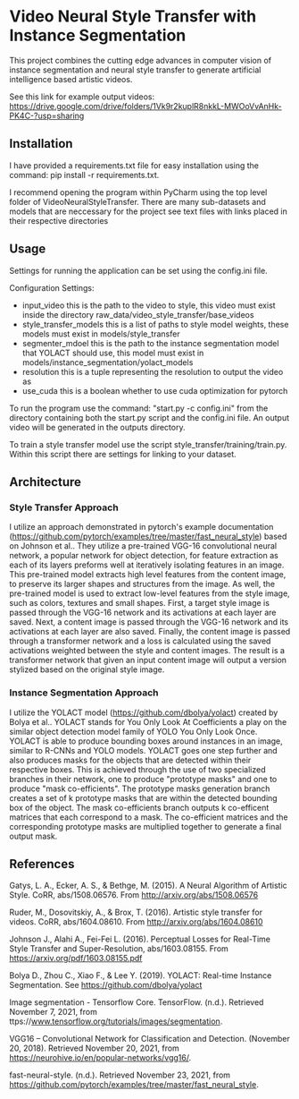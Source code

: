 # Video Neural Style Transfer with Instance Segmentation

This project combines the cutting edge advances in computer vision of instance segmentation and neural style transfer
to generate artificial intelligence based artistic videos.

See this link for example output videos:
https://drive.google.com/drive/folders/1Vk9r2kuplR8nkkL-MWOoVvAnHk-PK4C-?usp=sharing
## Installation
I have provided a requirements.txt file for easy installation using the command:
pip install -r requirements.txt.

I recommend opening the program within PyCharm using the top level folder of VideoNeuralStyleTransfer. 
There are many sub-datasets and models that are neccessary for the project see text files with links placed in their respective directories


## Usage
Settings for running the application can be set using the config.ini file. 

Configuration Settings:
- input_video this is the path to the video to style, this video must exist inside the directory raw_data/video_style_transfer/base_videos
- style_transfer_models this is a list of paths to style model weights, these models must exist in models/style_transfer
- segmenter_mdoel this is the path to the instance segmentation model that YOLACT should use, this model must exist in models/instance_segmentation/yolact_models
- resolution this is a tuple representing the resolution to output the video as
- use_cuda this is a boolean whether to use cuda optimization for pytorch

To run the program use the command: "start.py -c config.ini" from the directory containing both the start.py script and the config.ini file.
An output video will be generated in the outputs directory.

To train a style transfer model use the script style_transfer/training/train.py. 
Within this script there are settings for linking to your dataset.

## Architecture

### Style Transfer Approach
I utilize an approach demonstrated in pytorch's example documentation (https://github.com/pytorch/examples/tree/master/fast_neural_style) based on Johnson et al..
They utilize a pre-trained VGG-16 convolutional neural network, a popular network for object detection, for feature extraction as each of its layers preforms well at iteratively isolating features in an image.
This pre-trained model extracts high level features from the content image, to preserve its larger shapes and structures from the image.
As well, the pre-trained model is used to extract low-level features from the style image, such as colors, textures and small shapes.
First, a target style image is passed through the VGG-16 network and its activations at each layer are saved.
Next, a content image is passed through the VGG-16 network and its activations at each layer are also saved.
Finally, the content image is passed through a transformer network and a loss is calculated using the saved activations weighted between the style and content images.
The result is a transformer network that given an input content image will output a version stylized based on the original style image.


### Instance Segmentation Approach
I utilize the YOLACT model (https://github.com/dbolya/yolact) created by Bolya et al.. YOLACT stands for You Only Look At Coefficients 
a play on the similar object detection model family of YOLO You Only Look Once. YOLACT is able to produce bounding boxes around instances
in an image, similar to R-CNNs and YOLO models. YOLACT goes one step further and also produces masks for the objects that are detected 
within their respective boxes. This is achieved through the use of two specialized branches in their network, one to produce "prototype masks" and
one to produce "mask co-efficients". The prototype masks generation branch creates a set of k prototype masks that are within the detected bounding box 
of the object. The mask co-efficients branch outputs k co-efficent matrices that each correspond to a mask. The co-efficient matrices and the corresponding 
prototype masks are multiplied together to generate a final output mask.

## References
Gatys, L. A., Ecker, A. S., & Bethge, M. (2015). A Neural Algorithm of Artistic Style. CoRR, abs/1508.06576. From http://arxiv.org/abs/1508.06576

Ruder, M., Dosovitskiy, A., & Brox, T. (2016). Artistic style transfer for videos. CoRR, abs/1604.08610. From http://arxiv.org/abs/1604.08610

Johnson J., Alahi A., Fei-Fei L. (2016). Perceptual Losses for Real-Time Style Transfer and Super-Resolution, abs/1603.08155. From https://arxiv.org/pdf/1603.08155.pdf

Bolya D., Zhou C., Xiao F., & Lee Y. (2019). YOLACT: Real-time Instance Segmentation. 
    See https://github.com/dbolya/yolact

Image segmentation - Tensorflow Core. TensorFlow. (n.d.). Retrieved November 7, 2021, from ttps://www.tensorflow.org/tutorials/images/segmentation.

VGG16 – Convolutional Network for Classification and Detection. (November 20, 2018). Retrieved November 20, 2021, from https://neurohive.io/en/popular-networks/vgg16/.

fast-neural-style. (n.d.). Retrieved November 23, 2021, from https://github.com/pytorch/examples/tree/master/fast_neural_style.
